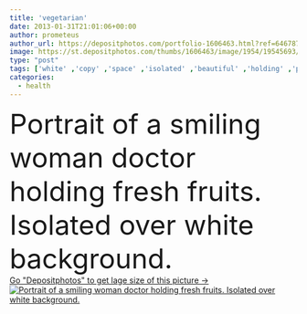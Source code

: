 ```yaml
---
title: 'vegetarian'
date: 2013-01-31T21:01:06+00:00
author: prometeus
author_url: https://depositphotos.com/portfolio-1606463.html?ref=64678756
image: https://st.depositphotos.com/thumbs/1606463/image/1954/19545693/api_thumb_450.jpg?forcejpeg=true
type: "post"
tags: ['white' ,'copy' ,'space' ,'isolated' ,'beautiful' ,'holding' ,'person' ,'studio' ,'girl' ,'female' ,'young' ,'smiling' ,'people' ,'fresh' ,'portrait' ,'orange' ,'health' ,'healthy' ,'food' ,'diet' ,'apple' ,'fruit' ,'medicine' ,'healthcare' ,'medical' ,'care' ,'eating' ,'nutrition' ,'over' ,'vegetarian' ,'vitamin' ,'doctor' ,'hospital' ,'vegetables' ,'woman' ,'with' ,'occupation' ,'professional' ,'lifestyle' ,'therapy' ,'treatment' ,'indoors' ,'friendly' ,'uniform' ,'positive' ,'kind' ,'fruits' ,'pear' ,'banana' ,'no' ]
categories: 
  - health
---
```

<div aling="center">
            <font size="60"> Portrait of a smiling woman doctor holding fresh fruits. Isolated over white background.</font>   
</div>
<div>
    <a href='https://st.depositphotos.com/thumbs/1606463/image/1954/19545693/api_thumb_450.jpg?forcejpeg=true?ref=64678756' target=_blank > Go "Depositphotos" to get lage size of this picture ->
        <img href='https://st.depositphotos.com/thumbs/1606463/image/1954/19545693/api_thumb_450.jpg?forcejpeg=true?ref=64678756' src='https://st.depositphotos.com/1606463/1954/i/950/depositphotos_19545693-stock-photo-vegetarian.jpg?forcejpeg=true' alt='Portrait of a smiling woman doctor holding fresh fruits. Isolated over white background.' >
    </a>
</div>
